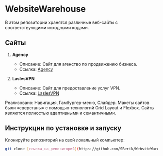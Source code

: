 # WebsiteWarehouse

В этом репозитории хранятся различные веб-сайты с соответствующими исходными кодами.

## Сайты

1. **Agency**
   - Описание: Сайт для агенство по продвижению бизнеса.  
   - Ссылка: [Agency](https://g4qq28.csb.app/)
     
2. **LaslesVPN**
   - Описание: Сайт для предоставление услуг VPN.
   - Ссылка: [LaslesVPN](https://tnzes6.csb.app/)

Реализовано: Навигация, Гамбургер-меню, Слайдер. Макеты сайтов были «сверстаны» с помощью технологий Grid Layout и Flexbox. Сайты являются 
полностью адаптивными и семантичными.

## Инструкции по установке и запуску

Клонируйте репозиторий на свой локальный компьютер:

   ```bash
   git clone [ссылка_на_репозиторий](https://github.com/SBerik/WebsiteWarehouse.git)https://github.com/SBerik/WebsiteWarehouse.git

